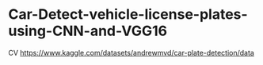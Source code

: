 # Car-Detect-vehicle-license-plates-using-CNN-and-VGG16
CV https://www.kaggle.com/datasets/andrewmvd/car-plate-detection/data
